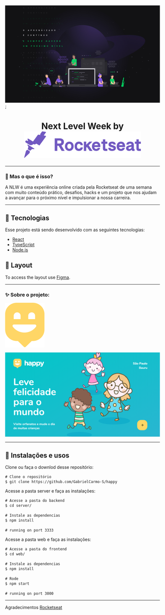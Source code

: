 ![](github/nlw.jpg);

<h1 align="center">
    Next Level Week by <img src="github/rocketseat.svg">
    </h1>
</p>

_________

### 🤔 Mas o que é isso? 
A NLW é uma experiência online criada pela Rocketseat de uma semana com muito conteúdo prático, desafios, hacks e um projeto que nos ajudam a avançar para o próximo nível e impulsionar a nossa carreira.

_________
 
## 🚀 Tecnologias

Esse projeto está sendo desenvolvido com as seguintes tecnologias:

- [React](https://reactjs.org)
- [TypeScript](https://www.typescriptlang.org/)
- [Node.js](https://nodejs.org/en/)

## 🔖 Layout
To access the layout use [Figma](https://www.figma.com/).

_________

### ✨ Sobre o projeto:
<img src="github/logo.svg">

<p align="center">
<img width="600" src="github/img1.png">
</p>

_________


## 🙅 Instalações e usos

Clone ou faça o downlod desse repositório:

```
# Clone o repositório
$ git clone https://github.com/GabrielCarmo-S/happy
```

Acesse a pasta server e faça as instalações:

```
# Acesse a pasta do backend
$ cd server/

# Instale as dependencias
$ npm install

# running on port 3333
```
Acesse a pasta web e faça as instalações:

```
# Acesse a pasta do frontend
$ cd web/

# Instale as dependencias
$ npm install

# Rode 
$ npm start

# running on port 3000
```
_________

Agradecimentos [Rocketseat](https://rocketseat.com.br/)